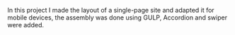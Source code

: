 In this project I made the layout of a single-page site and adapted it for mobile devices, the assembly was done using GULP, 
Accordion and swiper were added.
